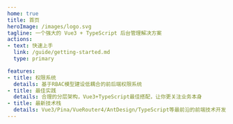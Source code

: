 ```yaml
---
home: true
title: 首页
heroImage: /images/logo.svg
tagline: 一个强大的 Vue3 + TypeScript 后台管理解决方案
actions:
- text: 快速上手
  link: /guide/getting-started.md
  type: primary

features:
- title: 权限系统
  details: 基于RBAC模型建设低耦合的前后端权限系统
- title: 最佳实践
  details: 合理的分层架构，Vue3+TypeScript最佳搭配，让你更关注业务本身
- title: 最新技术栈
  details: Vue3/Pina/VueRouter4/AntDesign/TypeScript等最前沿的前端技术开发
---
```


